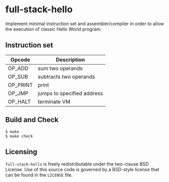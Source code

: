 # full-stack-hello

Implement minimal instruction set and assembler/compiler in order to
allow the execution of classic Hello World program.


## Instruction set

| Opcode  | Description |
| ------------- | ------------- |
| OP_ADD | sum two operands |
| OP_SUB | subtracts two operands |
| OP_PRINT | print |
| OP_JMP | jumps to specified address |
| OP_HALT | terminate VM |

## Build and Check

```shell
$ make
$ make check
```

## Licensing
`full-stack-hello` is freely redistributable under the two-clause BSD License.
Use of this source code is governed by a BSD-style license that can be found
in the `LICENSE` file.
